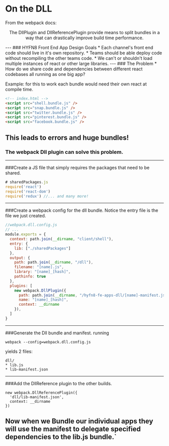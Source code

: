 # On the DLL
<p>From the webpack docs:</p>
<p style="text-align: center">The DllPlugin and DllReferencePlugin provide means to split bundles in a way that can drastically improve build time performance.</p>
---
### HYFN8 Front End App Design Goals
* Each channel's front end code should live in it's own repository.
* Teams should be able deploy code without recompiling the other teams code.
* We can't or shouldn't load multiple instances of react or other large libraries.
---
### The Problem
* How do we share code and dependencies between different react codebases all running as one big app?

Example: for this to work each bundle would need their own react at compile time. 

```html
<!-- index.html -->
<script src="shell.bundle.js" />
<script src="snap.bundle.js" />
<script src="twitter.bundle.js" />
<script src="pinterest.bundle.js" />
<script src="facebook.bundle.js" />
```
This leads to errors and huge bundles!
---
### The webpack Dll plugin can solve this problem.
---
###Create a JS file that simply requires the packages that need to be shared.
```javascript
# sharedPackages.js
require('react')
require('react-dom')
require('redux') //... and many more!
```
---
###Create a webpack config for the dll bundle. Notice the entry file is the file we just created.

```javascript
//webpack.dll.config.js
// ...
module.exports = {
  context: path.join(__dirname, "client/shell"),
  entry: {
    lib: ["./sharedPackages"]
  },
  output: {
    path: path.join(__dirname, "/dll"),
    filename: "[name].js",
    library: "[name]_[hash]",
    pathinfo: true
  },
  plugins: [
    new webpack.DllPlugin({
      path: path.join(__dirname, "/hyfn8-fe-apps-dll/[name]-manifest.json"),
      name: "[name]_[hash]",
      context: __dirname
    }),
  ]
}
```

---
###Generate the Dll bundle and manifest.
running 
```
webpack --config=webpack.dll.config.js
```
yields 2 files:

```
dll/
* lib.js
* lib-manifest.json
```

---
###Add the DllReference plugin to the other builds.
```
new webpack.DllReferencePlugin({
  'dll/lib-manifest.json',
  context: __dirname
})
```
Now when we Bundle our individual apps they will use the manifest to delegate specified dependencies to the lib.js bundle.`
---
